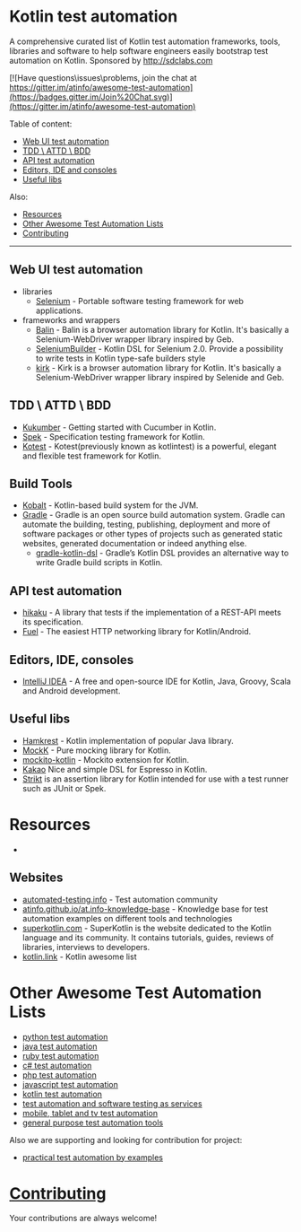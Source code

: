 # Kotlin test automation

A comprehensive curated list of Kotlin test automation frameworks, tools, libraries and software to help software engineers easily bootstrap test automation on Kotlin. Sponsored by http://sdclabs.com

[![Have questions\issues\problems, join the chat at https://gitter.im/atinfo/awesome-test-automation](https://badges.gitter.im/Join%20Chat.svg)](https://gitter.im/atinfo/awesome-test-automation)

Table of content:

- [Web UI test automation](#web-ui-test-automation)
- [TDD \ ATTD \ BDD](#tdd--atdd--bdd)
- [API test automation](#api-test-automation)
- [Editors, IDE and consoles](#editors-ide-consoles)
- [Useful libs](#useful-libs)

Also:

- [Resources](#resources)
- [Other Awesome Test Automation Lists](#other-awesome-test-automation-lists)
- [Contributing](#contributing)

---

## Web UI test automation

- libraries
    * [Selenium](http://docs.seleniumhq.org/) - Portable software testing framework for web applications.
- frameworks and wrappers
    * [Balin](https://github.com/EPadronU/balin) - Balin is a browser automation library for Kotlin. It's basically a Selenium-WebDriver wrapper library inspired by Geb.
    * [SeleniumBuilder](https://github.com/qwertukg/SeleniumBuilder) - Kotlin DSL for Selenium 2.0. Provide a possibility to write tests in Kotlin type-safe builders style
    * [kirk](https://github.com/SergeyPirogov/kirk) - Kirk is a browser automation library for Kotlin. It's basically a Selenium-WebDriver wrapper library inspired by Selenide and Geb.

## TDD \ ATTD \ BDD

* [Kukumber](https://github.com/mlvandijk/kukumber-skeleton) - Getting started with Cucumber in Kotlin.
* [Spek](https://www.spekframework.org/) - Specification testing framework for Kotlin.
* [Kotest](https://github.com/kotest/kotest) - Kotest(previously known as kotlintest) is a powerful, elegant and flexible test framework for Kotlin.

## Build Tools
* [Kobalt](http://beust.com/kobalt/home/index.html) - Kotlin-based build system for the JVM.
* [Gradle](https://gradle.org/) - Gradle is an open source build automation system. Gradle can automate the building, testing, publishing, deployment and more of software packages or other types of projects such as generated static websites, generated documentation or indeed anything else.
    - [gradle-kotlin-dsl](https://docs.gradle.org/current/userguide/kotlin_dsl.html) - Gradle’s Kotlin DSL provides an alternative way to write Gradle build scripts in Kotlin.

## API test automation

* [hikaku](https://github.com/codecentric/hikaku) - A library that tests if the implementation of a REST-API meets its specification.
* [Fuel](https://github.com/kittinunf/fuel) - The easiest HTTP networking library for Kotlin/Android.

## Editors, IDE, consoles

* [IntelliJ IDEA](https://www.jetbrains.com/idea/) - A free and open-source IDE for Kotlin, Java, Groovy, Scala and Android development.

## Useful libs
* [Hamkrest](https://github.com/npryce/hamkrest) - Kotlin implementation of popular Java library.
* [MockK](https://mockk.io/) - Pure mocking library for Kotlin.
* [mockito-kotlin](https://github.com/nhaarman/mockito-kotlin) - Mockito extension for Kotlin.
* [Kakao](https://github.com/agoda-com/Kakao) Nice and simple DSL for Espresso in Kotlin.
* [Strikt](https://strikt.io/) is an assertion library for Kotlin intended for use with a test runner such as JUnit or Spek.

# Resources

-

## Websites

* [automated-testing.info](http://automated-testing.info) - Test automation community
* [atinfo.github.io/at.info-knowledge-base](http://atinfo.github.io/at.info-knowledge-base/)  - Knowledge base for test automation examples on different tools and technologies
* [superkotlin.com](https://superkotlin.com/) - SuperKotlin is the website dedicated to the Kotlin language and its community. It contains tutorials, guides, reviews of libraries, interviews to developers.
* [kotlin.link](https://kotlin.link/) - Kotlin awesome list

# Other Awesome Test Automation Lists

* [python test automation](https://github.com/atinfo/awesome-test-automation/blob/master/python-test-automation.md)
* [java test automation](https://github.com/atinfo/awesome-test-automation/blob/master/java-test-automation.md)
* [ruby test automation](https://github.com/atinfo/awesome-test-automation/blob/master/ruby-test-automation.md)
* [c# test automation](https://github.com/atinfo/awesome-test-automation/blob/master/c%23-test-automation.md)
* [php test automation](https://github.com/atinfo/awesome-test-automation/blob/master/php-test-automation.md)
* [javascript test automation](https://github.com/atinfo/awesome-test-automation/blob/master/javascript-test-automation.md)
* [kotlin test automation](https://github.com/atinfo/awesome-test-automation/blob/master/kotlin-test-automation.md)
* [test automation and software testing as services](https://github.com/atinfo/awesome-test-automation/blob/master/automation-and-testing-as-service.md)
* [mobile, tablet and tv test automation](https://github.com/atinfo/awesome-test-automation/blob/master/mobile-test-automation.md)
* [general purpose test automation tools](https://github.com/atinfo/awesome-test-automation/blob/master/general-purpose-test-automation-tools.md)

Also we are supporting and looking for contribution for project:

* [practical test automation by examples](https://github.com/atinfo/at.info-knowledge-base)

# [Contributing](https://github.com/atinfo/awesome-test-automation/blob/master/CONTRIBUTING.md)
Your contributions are always welcome!
